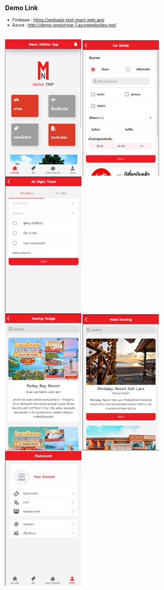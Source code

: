 
## Demo Link
- Firebase : https://webapp-test-react.web.app
- Azure : http://demo-prototype-1.azurewebsites.net/
#
<div>
<img src="./screenshots/main.png" width="250">
<img src="./screenshots/car.png" width="250">
<img src="./screenshots/air.png" width="250">
</div>
<div>
<img src="./screenshots/tour.png" width="250">
<img src="./screenshots/hotel.png" width="250">
<img src="./screenshots/acc.png" width="250">
</div>




